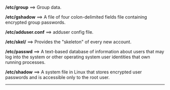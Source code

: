 **/etc/group** ==> Group data.

**/etc/gshadow** ==> A file of four colon-delimited fields file containing encrypted group passwords.

**/etc/adduser.conf** ==> adduser config file.

**/etc/skel/**  ==> Provides the "skeleton" of every new account.

**/etc/passwd** ==> A text-based database of information about users that may log into the system or other operating system user identities that own running processes.

**/etc/shadow** ==> A system file in Linux that stores encrypted user passwords and is accessible only to the root user.

****

